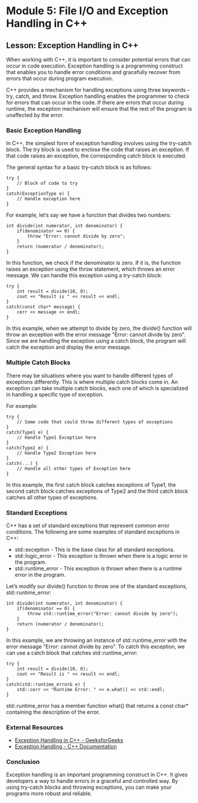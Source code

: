 # Module 5: File I/O and Exception Handling in C++ 
## Lesson: Exception Handling in C++

When working with C++, it is important to consider potential errors that can occur in code execution. Exception handling is a programming construct that enables you to handle error conditions and gracefully recover from errors that occur during program execution. 

C++ provides a mechanism for handling exceptions using three keywords – try, catch, and throw. Exception handling enables the programmer to check for errors that can occur in the code. If there are errors that occur during runtime, the exception mechanism will ensure that the rest of the program is unaffected by the error. 

### Basic Exception Handling 
In C++, the simplest form of exception handling involves using the try-catch block. The try block is used to enclose the code that raises an exception. If that code raises an exception, the corresponding catch block is executed. 

The general syntax for a basic try-catch block is as follows: 

```
try {
    // Block of code to try
}
catch(ExceptionType e) {
    // Handle exception here 
}
```

For example, let’s say we have a function that divides two numbers: 

```
int divide(int numerator, int denominator) {
    if(denominator == 0) {
        throw "Error: cannot divide by zero";    
    }
    return (numerator / denominator);
}
```

In this function, we check if the denominator is zero. If it is, the function raises an exception using the throw statement, which throws an error message. We can handle this exception using a try-catch block: 

```
try {
    int result = divide(10, 0);
    cout << "Result is " << result << endl;
}
catch(const char* message) {
    cerr << message << endl;
}
```

In this example, when we attempt to divide by zero, the divide() function will throw an exception with the error message "Error: cannot divide by zero". Since we are handling the exception using a catch block, the program will catch the exception and display the error message. 

### Multiple Catch Blocks 
There may be situations where you want to handle different types of exceptions differently. This is where multiple catch blocks come in. An exception can take multiple catch blocks, each one of which is specialized in handling a specific type of exception. 

For example: 

```
try {
    // Some code that could throw different types of exceptions
}
catch(Type1 e) {
    // Handle Type1 Exception here
}
catch(Type2 e) {
    // Handle Type2 Exception here
}
catch(...) {
    // Handle all other types of Exception here
}
```

In this example, the first catch block catches exceptions of Type1, the second catch block catches exceptions of Type2 and the third catch block catches all other types of exceptions. 

### Standard Exceptions 
C++ has a set of standard exceptions that represent common error conditions. The following are some examples of standard exceptions in C++: 

- std::exception - This is the base class for all standard exceptions.
- std::logic_error - This exception is thrown when there is a logic error in the program.
- std::runtime_error - This exception is thrown when there is a runtime error in the program.

Let’s modify our divide() function to throw one of the standard exceptions, std::runtime_error: 

```
int divide(int numerator, int denominator) {
    if(denominator == 0) {
        throw std::runtime_error("Error: cannot divide by zero");
    }
    return (numerator / denominator);
}
```

In this example, we are throwing an instance of std::runtime_error with the error message "Error: cannot divide by zero". To catch this exception, we can use a catch block that catches std::runtime_error: 

```
try {
    int result = divide(10, 0);
    cout << "Result is " << result << endl;
}
catch(std::runtime_error& e) {
    std::cerr << "Runtime Error: " << e.what() << std::endl;
}
```

std::runtime_error has a member function what() that returns a const char* containing the description of the error. 

### External Resources 
- [Exception Handling in C++ - GeeksforGeeks](https://www.geeksforgeeks.org/exception-handling-c/)
- [Exception Handling - C++ Documentation](https://en.cppreference.com/w/cpp/language/exceptions) 

### Conclusion 
Exception handling is an important programming construct in C++. It gives developers a way to handle errors in a graceful and controlled way. By using try-catch blocks and throwing exceptions, you can make your programs more robust and reliable.